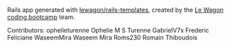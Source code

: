 Rails app generated with [lewagon/rails-templates](https://github.com/lewagon/rails-templates), created by the [Le Wagon coding bootcamp](https://www.lewagon.com) team.

Contributors:
ophelieturenne Ophelie M S Turenne
GabrielV7x Frederic Feliciane
WaseemMira Waseem Mira
Roms230 Romain Thiboudois
